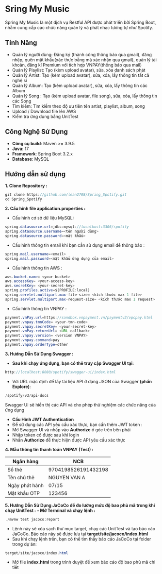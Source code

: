 # Sring My Music
Spring My Music là một dịch vụ Restful API được phát triển bởi Spring Boot, nhằm cung cấp các chức năng quản lý và phát nhạc tương tự như Spotify.
## Tính Năng
- Quản lý người dùng: Đăng ký (thành công thông báo qua gmail), đăng nhập, quên mật khẩu(xác thực bằng mã xác nhận qua gmail), quản lý tài khoản, đăng kí Premium với tích hợp VNPAY(thông báo qua mail)
- Quản lý Playlist: Tạo (kèm upload avatar), sửa, xóa danh sách phát
- Quản lý Artist: Tạo (kèm upload avatar), sửa, xóa, lấy thông tin tất cả nghệ sĩ
- Quản lý Album: Tạo (kèm upload avatar), sửa, xóa, lấy thông tin các Album
- Quản lý Song : Tạo (kèm upload avatar, file song), sửa, xóa, lấy thông tin các Song
- Tìm kiếm: Tìm kiếm theo độ ưu tiên tên artist, playlist, album, song
- Upload / Download file lên AWS
- Kiểm tra ứng dụng bằng UnitTest
## Công Nghệ Sử Dụng
- **Công cụ build**: Maven >= 3.9.5
- **Java**: 17
- **Framework**: Spring Boot 3.2.x
- **Database**: MySQL
## Hướng dẫn sử dụng 
**1. Clone Repository :**
```java
git clone https://github.com/lean2708/Spring_Spotify.git  
cd Spring_Spotify
```
**2. Cấu hình file application.properties :**
- Cấu hình cơ sở dữ liệu MySQL:
```java
spring.datasource.url=jdbc:mysql://localhost:3306/spotify  
spring.datasource.username=<tên người dùng>  
spring.datasource.password=<mật khẩu>
```
- Cấu hình thông tin email khi bạn cần sử dụng email để thông báo :
```java
spring.mail.username=<email>
spring.mail.password=<mật khẩu ứng dụng của email>
```
- Cấu hình thông tin AWS :
```java
aws.bucket.name= <your-bucket>
aws.accessKey= <your-access-key>
aws.secretKey= <your-secret-key>
spring.profiles.active=${PROFILE:local}
spring.servlet.multipart.max-file-size= <kích thước max 1 file>
spring.servlet.multipart.max-request-size= <kích thước max 1 request>
```
- Cấu hình thông tin VNPAY :
```java
payment.vnPay.url=https://sandbox.vnpayment.vn/paymentv2/vpcpay.html
payment.vnpay.tmnCode= <your-tmn-code>
payment.vnpay.secretKey= <your-secret-key>
payment.vnPay.returnUrl= <URL callback>
payment.vnpay.version= <version VNPAY>
payment.vnpay.command=pay
payment.vnpay.orderType=other
```
**3. Hướng Dẫn Sử Dụng Swagger :**
- **Sau khi chạy ứng dụng, bạn có thể truy cập Swagger UI tại:**
```java
http://localhost:8080/spotify/swagger-ui/index.html
```
- Với URL mặc định để lấy tài liệu API ở dạng JSON của Swagger **(phần Explore)**:
```java
/spotify/v3/api-docs
```
Swagger UI sẽ hiển thị các API và cho phép thử nghiệm các chức năng của ứng dụng
- **Cấu Hình JWT Authentication**
- Để sử dụng các API yêu cầu xác thực, bạn cần thêm JWT token :
- Mở Swagger UI và nhấp vào **Authorize** ở góc trên bên phải
- Nhập token có được sau khi login
- Nhấn **Authorize** để thực hiện được API yêu cầu xác thực
  
**4. Mẫu thông tin thanh toán VNPAY (Test) :**

| Ngân hàng             | NCB                      |
|-----------------------|--------------------------|
| Số thẻ                | 9704198526191432198      |
| Tên chủ thẻ           | NGUYEN VAN A             |
| Ngày phát hành        | 07/15                    |
| Mật khẩu OTP          | 123456                   |

**5. Hướng Dẫn Sử Dụng JaCoCo để đo lường mức độ bao phủ mã trong khi chạy UnitTest :**
**- Mở Terminal và chạy lệnh :** 
```java
./mvnw test jacoco:report
```
- Lệnh này sẽ xóa sạch thư mục target, chạy các UnitTest và tạo báo cáo JaCoCo. Báo cáo này sẽ được lưu tại **target/site/jacoco/index.html**
- Sau khi chạy lệnh trên, bạn có thể tìm thấy báo cáo JaCoCo tại folder trong dự án:
```java
target/site/jacoco/index.html
```
- Mở file **index.html** trong trình duyệt để xem báo cáo độ bao phủ mã chi tiết